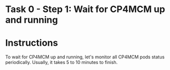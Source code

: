 # Task 0 - Step 1: Wait for CP4MCM up and running

  Instructions
  ============

  To wait for CP4MCM up and running, let's monitor all CP4MCM pods status periodically. Usually, it takes 5 to
  10 minutes to finish.
